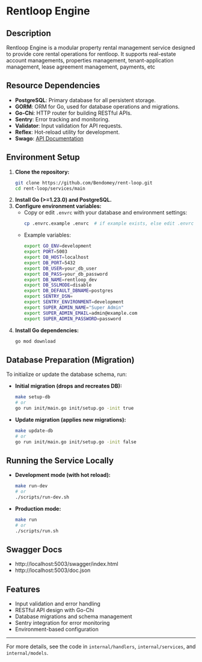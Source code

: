 # Rentloop Engine

## Description
Rentloop Engine is a modular property rental management service designed to provide core rental operations for rentloop. It supports real-estate account managements, properties management, tenant-application management, lease agreement management, payments, etc

## Resource Dependencies
- **PostgreSQL**: Primary database for all persistent storage.
- **GORM**: ORM for Go, used for database operations and migrations.
- **Go-Chi**: HTTP router for building RESTful APIs.
- **Sentry**: Error tracking and monitoring.
- **Validator**: Input validation for API requests.
- **Reflex**: Hot-reload utility for development.
- **Swago**: [API Documentation](https://github.com/swaggo/http-swagger)

## Environment Setup
1. **Clone the repository:**
   ```sh
   git clone https://github.com/Bendomey/rent-loop.git
   cd rent-loop/services/main
   ```
2. **Install Go (>=1.23.0) and PostgreSQL.**
3. **Configure environment variables:**
   - Copy or edit `.envrc` with your database and environment settings:
     ```sh
     cp .envrc.example .envrc  # if example exists, else edit .envrc directly
     ```
   - Example variables:
     ```sh
     export GO_ENV=development
     export PORT=5003
     export DB_HOST=localhost
     export DB_PORT=5432
     export DB_USER=your_db_user
     export DB_PASS=your_db_password
     export DB_NAME=rentloop_dev
     export DB_SSLMODE=disable
     export DB_DEFAULT_DBNAME=postgres
     export SENTRY_DSN=
     export SENTRY_ENVIRONMENT=development
     export SUPER_ADMIN_NAME="Super Admin"
     export SUPER_ADMIN_EMAIL=admin@example.com
     export SUPER_ADMIN_PASSWORD=password
     ```
4. **Install Go dependencies:**
   ```sh
   go mod download
   ```

## Database Preparation (Migration)
To initialize or update the database schema, run:

- **Initial migration (drops and recreates DB):**
  ```sh
  make setup-db
  # or
  go run init/main.go init/setup.go -init true
  ```
- **Update migration (applies new migrations):**
  ```sh
  make update-db
  # or
  go run init/main.go init/setup.go -init false
  ```

## Running the Service Locally
- **Development mode (with hot reload):**
  ```sh
  make run-dev
  # or
  ./scripts/run-dev.sh
  ```
- **Production mode:**
  ```sh
  make run
  # or
  ./scripts/run.sh
  ```

## Swagger Docs
- http://localhost:5003/swagger/index.html
- http://localhost:5003/doc.json

## Features
- Input validation and error handling
- RESTful API design with Go-Chi
- Database migrations and schema management
- Sentry integration for error monitoring
- Environment-based configuration

---
For more details, see the code in `internal/handlers`, `internal/services`, and `internal/models`.
